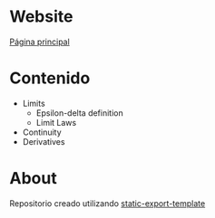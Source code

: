 # Website
[Página principal](https://jorbnc.github.io/SVC/index.html)

# Contenido

- Limits
  - Epsilon-delta definition
  - Limit Laws
- Continuity
- Derivatives

# About

Repositorio creado utilizando [static-export-template](https://github.com/JuliaPluto/static-export-template/)



